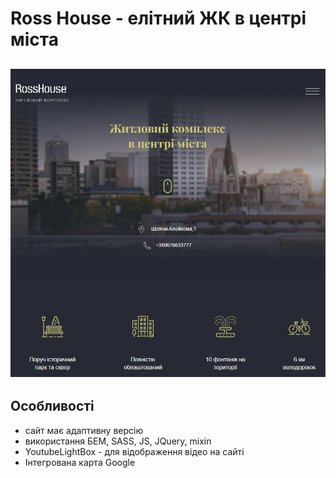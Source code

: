# Ross House - елітний ЖК в центрі міста

## ![N|Solid](./ross_house.png)

## Особливості

- сайт має адаптивну версію
- використання БЕМ, SASS, JS, JQuery, mixin
- YoutubeLightBox - для відображення відео на сайті
- Інтегрована карта Google
